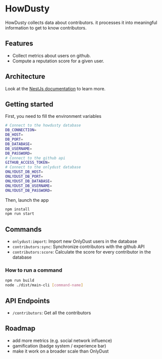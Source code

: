# HowDusty

HowDusty collects data about contributors. it processes it into meaningful information to get to know contributors.

## Features

- Collect metrics about users on github.
- Compute a reputation score for a given user.

## Architecture

Look at the [NestJs documentation](https://docs.nestjs.com/) to learn more.

## Getting started

First, you need to fill the environment variables

```bash
# Connect to the howdusty database
DB_CONNECTION=
DB_HOST=
DB_PORT=
DB_DATABASE=
DB_USERNAME=
DB_PASSWORD=
# Connect to the github api
GITHUB_ACCESS_TOKEN=
# Connect to the onlydust database
ONLYDUST_DB_HOST=
ONLYDUST_DB_PORT=
ONLYDUST_DB_DATABASE=
ONLYDUST_DB_USERNAME=
ONLYDUST_DB_PASSWORD=
```

Then, launch the app

```bash
npm install
npm run start
```

## Commands

- `onlydust:import`: Import new OnlyDust users in the database
- `contributors:sync`: Synchronize contributors with the github API
- `contributors:score`: Calculate the score for every contributor in the database

### How to run a command

```bash
npm run build
node ./dist/main-cli [command-name]
```

## API Endpoints

- `/contributors`: Get all the contributors

## Roadmap

- add more metrics (e.g. social network influence)
- gamification (badge system / experience bar)
- make it work on a broader scale than OnlyDust
